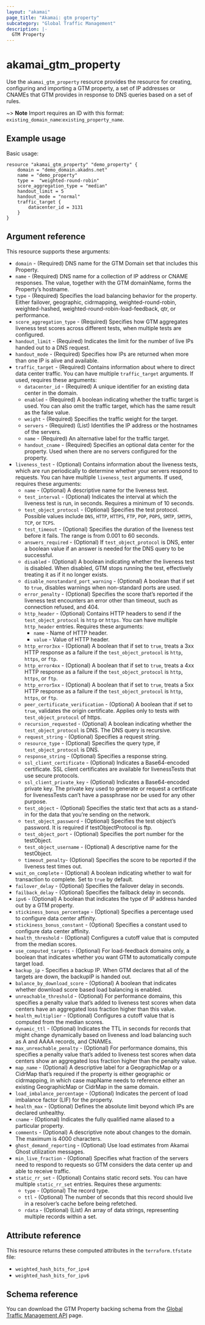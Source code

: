 ```yaml
---
layout: "akamai"
page_title: "Akamai: gtm property"
subcategory: "Global Traffic Management"
description: |-
  GTM Property
---
```


# akamai_gtm_property

Use the `akamai_gtm_property` resource provides the resource for creating, configuring and importing a GTM property, a set of IP addresses or CNAMEs that GTM provides in response to DNS queries based on a set of rules. 

~> **Note** Import requires an ID with this format: `existing_domain_name`:`existing_property_name`.

## Example usage

Basic usage:

```
resource "akamai_gtm_property" "demo_property" {
    domain = "demo_domain.akadns.net"
    name = "demo_property"
    type =  "weighted-round-robin"
    score_aggregation_type = "median"
    handout_limit = 5
    handout_mode = "normal"
    traffic_target {
        datacenter_id = 3131
    }
}
```

## Argument reference

This resource supports these arguments:

* `domain` - (Required) DNS name for the GTM Domain set that includes this Property.
* `name` - (Required) DNS name for a collection of IP address or CNAME responses. The value, together with the GTM domainName, forms the Property’s hostname. 
* `type` - (Required) Specifies the load balancing behavior for the property. Either failover, geographic, cidrmapping, weighted-round-robin, weighted-hashed, weighted-round-robin-load-feedback, qtr, or performance. 
* `score_aggregation_type` - (Required) Specifies how GTM aggregates liveness test scores across different tests, when multiple tests are configured.
* `handout_limit` - (Required) Indicates the limit for the number of live IPs handed out to a DNS request.
* `handout_mode` - (Required) Specifies how IPs are returned when more than one IP is alive and available.
* `traffic_target` - (Required) Contains information about where to direct data center traffic. You can have multiple `traffic_target` arguments. If used, requires these arguments:
  * `datacenter_id` - (Required) A unique identifier for an existing data center in the domain.
  * `enabled` - (Required) A boolean indicating whether the traffic target is used. You can also omit the traffic target, which has the same result as the false value.
  * `weight` - (Required) Specifies the traffic weight for the target.
  * `servers` - (Required) (List) Identifies the IP address or the hostnames of the servers.
  * `name` - (Required) An alternative label for the traffic target.
  * `handout_cname` - (Required) Specifies an optional data center for the property. Used when there are no servers configured for the property.
* `liveness_test` - (Optional) Contains information about the liveness tests, which are run periodically to determine whether your servers respond to requests. You can have multiple `liveness_test` arguments. If used, requires these arguments:
  * `name` - (Optional) A descriptive name for the liveness test.
  * `test_interval` - (Optional) Indicates the interval at which the liveness test is run, in seconds. Requires a minimum of 10 seconds.
  * `test_object_protocol` - (Optional) Specifies the test protocol. Possible values include `DNS`, `HTTP`, `HTTPS`, `FTP`, `POP`, `POPS`, `SMTP`, `SMTPS`, `TCP`, or `TCPS`.
  * `test_timeout` - (Optional) Specifies the duration of the liveness test before it fails. The range is from 0.001 to 60 seconds.
  * `answers_required` - (Optional) If `test_object_protocol` is DNS, enter a boolean value if an answer is needed for the DNS query to be successful.
  * `disabled` - (Optional) A boolean indicating whether the liveness test is disabled. When disabled, GTM stops running the test, effectively treating it as if it no longer exists.
  * `disable_nonstandard_port_warning` - (Optional) A boolean that if set to `true`, disables warnings when non-standard ports are used.
  * `error_penalty` - (Optional) Specifies the score that’s reported if the liveness test encounters an error other than timeout, such as connection refused, and 404.
  * `http_header` - (Optional) Contains HTTP headers to send if the `test_object_protocol` is `http` or `https`. You can have multiple `http_header` entries. Requires these arguments: 
    * `name` - Name of HTTP header.
    * `value` - Value of HTTP header.
  * `http_error3xx` - (Optional) A boolean that if set to `true`, treats a 3xx HTTP response as a failure if the `test_object_protocol` is `http`, `https`, or `ftp`.
  * `http_error4xx` - (Optional) A boolean that if set to `true`, treats a 4xx HTTP response as a failure if the `test_object_protocol` is `http`, `https`, or `ftp`.
  * `http_error5xx` - (Optional) A boolean that if set to `true`, treats a 5xx HTTP response as a failure if the `test_object_protocol` is `http`, `https`, or `ftp`.
  * `peer_certificate_verification` - (Optional) A boolean that if set to `true`, validates the origin certificate. Applies only to tests with `test_object_protocol` of https.
  * `recursion_requested` - (Optional) A boolean indicating whether the `test_object_protocol` is DNS. The DNS query is recursive.
  * `request_string` - (Optional) Specifies a request string.
  * `resource_type` - (Optional) Specifies the query type, if `test_object_protocol` is DNS.
  * `response_string` - (Optional) Specifies a response string.
  * `ssl_client_certificate` - (Optional) Indicates a Base64-encoded certificate. SSL client certificates are available for livenessTests that use secure protocols.
  * `ssl_client_private_key` - (Optional) Indicates a Base64-encoded private key. The private key used to generate or request a certificate for livenessTests can’t have a passphrase nor be used for any other purpose.
  * `test_object` - (Optional) Specifies the static text that acts as a stand-in for the data that you’re sending on the network.
  * `test_object_password` - (Optional) Specifies the test object’s password. It is required if testObjectProtocol is ftp.
  * `test_object_port` - (Optional) Specifies the port number for the testObject.
  * `test_object_username` - (Optional) A descriptive name for the testObject.
  * `timeout_penalty`- (Optional) Specifies the score to be reported if the liveness test times out.
* `wait_on_complete` - (Optional) A boolean indicating whether to wait for transaction to complete. Set to `true` by default.
* `failover_delay` - (Optional) Specifies the failover delay in seconds.
* `failback_delay` - (Optional) Specifies the failback delay in seconds.
* `ipv6` - (Optional) A boolean that indicates the type of IP address handed out by a GTM property.
* `stickiness_bonus_percentage` - (Optional) Specifies a percentage used to configure data center affinity.
* `stickiness_bonus_constant` - (Optional) Specifies a constant used to configure data center affinity.
* `health_threshold` - (Optional) Configures a cutoff value that is computed from the median scores.
* `use_computed_targets` - (Optional) For load-feedback domains only, a boolean that indicates whether you want GTM to automatically compute target load.
* `backup_ip` - Specifies a backup IP. When GTM declares that all of the targets are down, the backupIP is handed out.
* `balance_by_download_score` - (Optional) A boolean that indicates whether download score based load balancing is enabled.
* `unreachable_threshold` - (Optional) For performance domains, this specifies a penalty value that’s added to liveness test scores when data centers have an aggregated loss fraction higher than this value.
* `health_multiplier` - (Optional) Configures a cutoff value that is computed from the median scores.
* `dynamic_ttl` - (Optional) Indicates the TTL in seconds for records that might change dynamically based on liveness and load balancing such as A and AAAA records, and CNAMEs.
* `max_unreachable_penalty` - (Optional) For performance domains, this specifies a penalty value that’s added to liveness test scores when data centers show an aggregated loss fraction higher than the penalty value.
* `map_name` - (Optional) A descriptive label for a GeographicMap or a CidrMap that’s required if the property is either geographic or cidrmapping, in which case mapName needs to reference either an existing GeographicMap or CidrMap in the same domain.
* `load_imbalance_percentage` - (Optional) Indicates the percent of load imbalance factor (LIF) for the property.
* `health_max` - (Optional) Defines the absolute limit beyond which IPs are declared unhealthy.
* `cname` - (Optional) Indicates the fully qualified name aliased to a particular property.
* `comments` - (Optional) A descriptive note about changes to the domain. The maximum is 4000 characters.
* `ghost_demand_reporting` - (Optional) Use load estimates from Akamai Ghost utilization messages.
* `min_live_fraction` - (Optional) Specifies what fraction of the servers need to respond to requests so GTM considers the data center up and able to receive traffic.
* `static_rr_set` - (Optional) Contains static record sets. You can have multiple `static_rr_set` entries. Requires these arguments: 
  * `type` - (Optional) The record type.
  * `ttl` - (Optional) The number of seconds that this record should live in a resolver’s cache before being refetched.
  * `rdata` - (Optional) (List) An array of data strings, representing multiple records within a set.

## Attribute reference

This resource returns these computed attributes in the `terraform.tfstate` file:

* `weighted_hash_bits_for_ipv4`
* `weighted_hash_bits_for_ipv6`

## Schema reference

You can download the GTM Property backing schema from the [Global Traffic Management API](https://developer.akamai.com/api/web_performance/global_traffic_management/v1.html#property) page.
